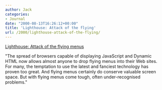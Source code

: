 ```yaml
---
author: Jack
categories:
- Journal
date: "2000-08-13T16:26:12+00:00"
title: 'Lighthouse: Attack of the flying'
url: /2000/lighthouse-attack-of-the-flying/
---
```


[Lighthouse: Attack of the flying menus][1]
  

  
"The spread of browsers capable of displaying JavaScript and Dynamic HTML now allows almost anyone to drop flying menus into their Web sites. For many, the temptation to use the latest and fanciest technology has proven too great. And flying menus certainly do conserve valuable screen space. But with flying menus come tough, often under-recognised problems."

 [1]: http://www.shorewalker.com/design/design116.html